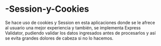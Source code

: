 # -Session-y-Cookies
Se hace uso de cookies y Session en esta aplicaciones donde se le afrece al usuario
una mejor experiencia y también, se implementa Express Validator, pudiendo validar
los datos ingresados antes de procesarlos y así se evita grandes dolores de cabeza si no
lo hacemos.
